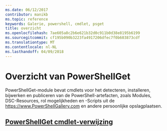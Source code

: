 ```yaml
---
ms.date: 06/12/2017
contributor: manikb
ms.topic: reference
keywords: Galerie, powershell, cmdlet, psget
title: overzicht
ms.openlocfilehash: 7ae605a8c2b6e621b32d0c911b0d38e8195b6199
ms.sourcegitcommit: cf195b090b3223fa4917206dfec7f0b603873cdf
ms.translationtype: MT
ms.contentlocale: nl-NL
ms.lasthandoff: 04/09/2018
---
```

# <a name="powershellget-overview"></a>Overzicht van PowerShellGet

PowerShellGet-module bevat cmdlets voor het detecteren, installeren, bijwerken en publiceren van de PowerShell-artefacten, zoals Modules, DSC-Resources, rol mogelijkheden en -Scripts uit de https://www.PowerShellGallery.com en andere persoonlijke opslagplaatsen.

## <a name="powershellget-cmdlet-referencepsgetcmdletsreferencemd"></a>[PowerShellGet cmdlet-verwijzing](./psget_cmdlets_reference.md)
